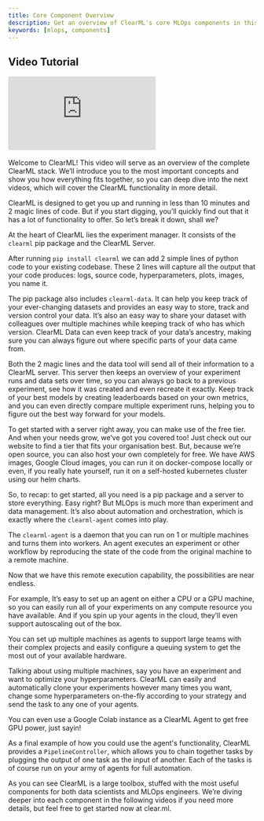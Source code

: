 ```yaml
---
title: Core Component Overview
description: Get an overview of ClearML's core MLOps components in this quick video tutorial. See the most useful components for data science and MLOps.
keywords: [mlops, components]
---
```


## Video Tutorial

<div style={{position: 'relative', overflow: 'hidden', width: '100%', paddingTop: '56.25%' }} >
<iframe style={{position: 'absolute', top: '0', left: '0', bottom: '0', right: '0', width: '100%', height: '100%'}} 
        src="https://www.youtube.com/embed/s3k9ntmQmD4?rel=0" 
        title="YouTube video player" 
        frameborder="0" 
        allow="accelerometer; autoplay; clipboard-write; encrypted-media; gyroscope; picture-in-picture; fullscreen" 
        allowfullscreen>
</iframe>
</div>

<br/>

<Collapsible type="info" title="Video Transcript">
Welcome to ClearML! This video will serve as an overview of the complete ClearML stack. We’ll introduce you to the most important concepts and show you how everything fits together, so you can deep dive into the next videos, which will cover the ClearML functionality in more detail.

ClearML is designed to get you up and running in less than 10 minutes and 2 magic lines of code. But if you start digging, you’ll quickly find out that it has a lot of functionality to offer. So let’s break it down, shall we?

At the heart of ClearML lies the experiment manager. It consists of the `clearml` pip package and the ClearML Server. 

After running `pip install clearml` we can add 2 simple lines of python code to your existing codebase. These 2 lines will capture all the output that your code produces: logs, source code, hyperparameters, plots, images, you name it.

The pip package also includes `clearml-data`. It can help you keep track of your ever-changing datasets and provides an easy way to store, track and version control your data. It’s also an easy way to share your dataset with colleagues over multiple machines while keeping track of who has which version. ClearML Data can even keep track of your data’s ancestry, making sure you can always figure out where specific parts of your data came from.

Both the 2 magic lines and the data tool will send all of their information to a ClearML server. This server then keeps an overview of your experiment runs and data sets over time, so you can always go back to a previous experiment, see how it was created and even recreate it exactly. Keep track of your best models by creating leaderboards based on your own metrics, and you can even directly compare multiple experiment runs, helping you to figure out the best way forward for your models. 

To get started with a server right away, you can make use of the free tier. And when your needs grow, we’ve got you covered too! Just check out our website to find a tier that fits your organisation best. But, because we’re open source, you can also host your own completely for free. We have AWS images, Google Cloud images, you can run it on docker-compose locally or even, if you really hate yourself, run it on a self-hosted kubernetes cluster using our helm charts.

So, to recap: to get started, all you need is a pip package and a server to store everything. Easy right? But MLOps is much more than experiment and data management. It’s also about automation and orchestration, which is exactly where the `clearml-agent` comes into play.

The `clearml-agent` is a daemon that you can run on 1 or multiple machines and turns them into workers. An agent executes an experiment or other workflow by reproducing the state of the code from the original machine to a remote machine.

Now that we have this remote execution capability, the possibilities are near endless.

For example, It’s easy to set up an agent on either a CPU or a GPU machine, so you can easily run all of your experiments on any compute resource you have available. And if you spin up your agents in the cloud, they’ll even support autoscaling out of the box. 

You can set up multiple machines as agents to support large teams with their complex projects and easily configure a queuing system to get the most out of your available hardware.

Talking about using multiple machines, say you have an experiment and want to optimize your hyperparameters. ClearML can easily and automatically clone your experiments however many times you want, change some hyperparameters on-the-fly according to your strategy and send the task to any one of your agents.

You can even use a Google Colab instance as a ClearML Agent to get free GPU power, just sayin!

As a final example of how you could use the agent's functionality, ClearML provides a `PipelineController`, which allows you to chain together tasks by plugging the output of one task as the input of another. Each of the tasks is of course run on your army of agents for full automation.

As you can see ClearML is a large toolbox, stuffed with the most useful components for both data scientists and MLOps engineers. We’re diving deeper into each component in the following videos if you need more details, but feel free to get started now at clear.ml. 

</Collapsible>
